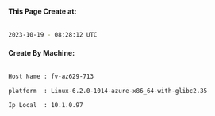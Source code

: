 
   
#### This Page Create at:

```bash

2023-10-19 - 08:28:12 UTC

```

#### Create By Machine:

```bash

Host Name : fv-az629-713

platform  : Linux-6.2.0-1014-azure-x86_64-with-glibc2.35

Ip Local  : 10.1.0.97

```


